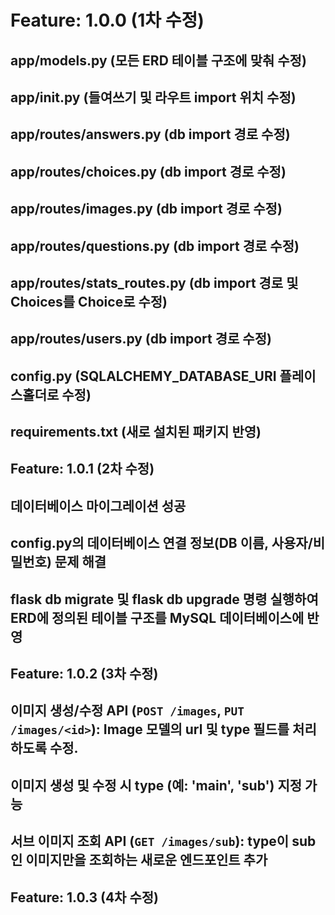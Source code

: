 # Feature: 1.0.0 (1차 수정)

## app/models.py (모든 ERD 테이블 구조에 맞춰 수정)

## app/__init__.py (들여쓰기 및 라우트 import 위치 수정)

## app/routes/answers.py (db import 경로 수정)

## app/routes/choices.py (db import 경로 수정)

## app/routes/images.py (db import 경로 수정)

## app/routes/questions.py (db import 경로 수정)

## app/routes/stats_routes.py (db import 경로 및 Choices를 Choice로 수정)

## app/routes/users.py (db import 경로 수정)

## config.py (SQLALCHEMY_DATABASE_URI 플레이스홀더로 수정)

## requirements.txt (새로 설치된 패키지 반영)


## Feature: 1.0.1 (2차 수정)

## 데이터베이스 마이그레이션 성공

## config.py의 데이터베이스 연결 정보(DB 이름, 사용자/비밀번호) 문제 해결

## flask db migrate 및 flask db upgrade 명령 실행하여 ERD에 정의된 테이블 구조를 MySQL 데이터베이스에 반영


## Feature: 1.0.2 (3차 수정)

## 이미지 생성/수정 API (`POST /images`, `PUT /images/<id>`): Image 모델의 url 및 type 필드를 처리하도록 수정.
## 이미지 생성 및 수정 시 type (예: 'main', 'sub') 지정 가능
## 서브 이미지 조회 API (`GET /images/sub`): type이 sub인 이미지만을 조회하는 새로운 엔드포인트 추가


## Feature: 1.0.3 (4차 수정)
